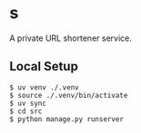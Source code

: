 # s

A private URL shortener service.

## Local Setup

```console
$ uv venv ./.venv
$ source ./.venv/bin/activate
$ uv sync
$ cd src
$ python manage.py runserver
```
